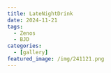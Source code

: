 ```yaml
---
title: LateNightDrink
date: 2024-11-21
tags:
  - Zenos
  - BJD
categories:
  - [gallery]
featured_image: /img/241121.png
---
```

